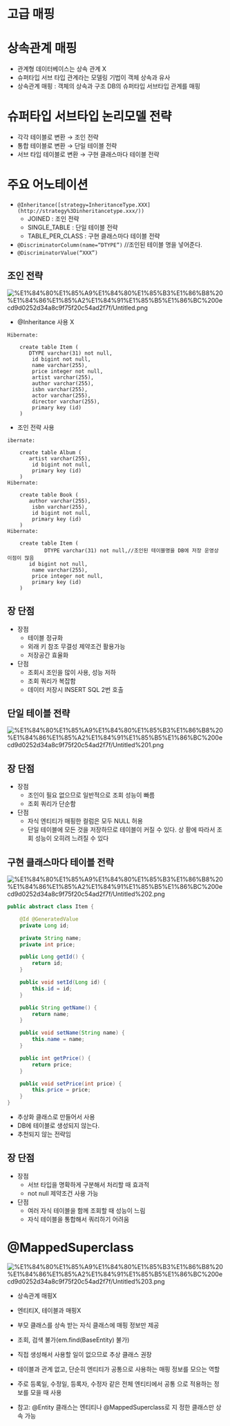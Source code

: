 # 고급 매핑

# 상속관계 매핑

- 관계형 데이터베이스는 상속 관계 X
- 슈퍼타입 서브 타입 관계라는 모델링 기법이 객체 상속과 유사
- 상속관계 매핑 : 객체의 상속과 구조 DB의 슈퍼타입 서브타입 관계를 매핑

# 슈퍼타입 서브타입 논리모델 전략

- 각각 테이블로 변환 → 조인 전략
- 통합 테이블로 변환 → 단일 테이블 전략
- 서브 타입 테이블로 변환 → 구현 클래스마다 테이블 전략

# 주요 어노테이션

- `@Inheritance([strategy=InheritanceType.XXX](http://strategy%3Dinheritancetype.xxx/))`
    - JOINED : 조인 전략
    - SINGLE_TABLE : 단일 테이블 전략
    - TABLE_PER_CLASS : 구현 클래스마다 테이블 전략
- `@DiscriminatorColumn(name=“DTYPE”)` //조인된 테이블 명을 넣어준다.
- `@DiscriminatorValue(“XXX”)`

## 조인 전략

![%E1%84%80%E1%85%A9%E1%84%80%E1%85%B3%E1%86%B8%20%E1%84%86%E1%85%A2%E1%84%91%E1%85%B5%E1%86%BC%200ecd9d0252d34a8c9f75f20c54ad2f7f/Untitled.png](%E1%84%80%E1%85%A9%E1%84%80%E1%85%B3%E1%86%B8%20%E1%84%86%E1%85%A2%E1%84%91%E1%85%B5%E1%86%BC%200ecd9d0252d34a8c9f75f20c54ad2f7f/Untitled.png)

- @Inheritance 사용 X

```
Hibernate: 
    
    create table Item (
       DTYPE varchar(31) not null,
        id bigint not null,
        name varchar(255),
        price integer not null,
        artist varchar(255),
        author varchar(255),
        isbn varchar(255),
        actor varchar(255),
        director varchar(255),
        primary key (id)
    )
```

- 조인 전략 사용

```
ibernate: 
    
    create table Album (
       artist varchar(255),
        id bigint not null,
        primary key (id)
    )
Hibernate: 
    
    create table Book (
       author varchar(255),
        isbn varchar(255),
        id bigint not null,
        primary key (id)
    )
Hibernate: 
    
    create table Item (
			DTYPE varchar(31) not null,//조인된 테이블명을 DB에 저장 운영상 이점이 많음
       id bigint not null,
        name varchar(255),
        price integer not null,
        primary key (id)
    )
```

## 장 단점

- 장점
    - 테이블 정규화
    - 외래 키 참조 무결성 제약조건 활용가능
    - 저장공간 효율화
- 단점
    - 조회시 조인을 많이 사용, 성능 저하
    - 조회 쿼리가 복잡함
    - 데이터 저장시 INSERT SQL 2번 호출

## 단일 테이블 전략

![%E1%84%80%E1%85%A9%E1%84%80%E1%85%B3%E1%86%B8%20%E1%84%86%E1%85%A2%E1%84%91%E1%85%B5%E1%86%BC%200ecd9d0252d34a8c9f75f20c54ad2f7f/Untitled%201.png](%E1%84%80%E1%85%A9%E1%84%80%E1%85%B3%E1%86%B8%20%E1%84%86%E1%85%A2%E1%84%91%E1%85%B5%E1%86%BC%200ecd9d0252d34a8c9f75f20c54ad2f7f/Untitled%201.png)

## 장 단점

- 장점
    - 조인이 필요 없으므로 일반적으로 조회 성능이 빠름
    - 조회 쿼리가 단순함
- 단점
    - 자식 엔티티가 매핑한 컬럼은 모두 NULL 허용
    - 단일 테이블에 모든 것을 저장하므로 테이블이 커질 수 있다. 상
    황에 따라서 조회 성능이 오히려 느려질 수 있다

## 구현 클래스마다 테이블 전략

![%E1%84%80%E1%85%A9%E1%84%80%E1%85%B3%E1%86%B8%20%E1%84%86%E1%85%A2%E1%84%91%E1%85%B5%E1%86%BC%200ecd9d0252d34a8c9f75f20c54ad2f7f/Untitled%202.png](%E1%84%80%E1%85%A9%E1%84%80%E1%85%B3%E1%86%B8%20%E1%84%86%E1%85%A2%E1%84%91%E1%85%B5%E1%86%BC%200ecd9d0252d34a8c9f75f20c54ad2f7f/Untitled%202.png)

```java
public abstract class Item {

    @Id @GeneratedValue
    private Long id;

    private String name;
    private int price;

    public Long getId() {
        return id;
    }

    public void setId(Long id) {
        this.id = id;
    }

    public String getName() {
        return name;
    }

    public void setName(String name) {
        this.name = name;
    }

    public int getPrice() {
        return price;
    }

    public void setPrice(int price) {
        this.price = price;
    }
}
```

- 추상화 클래스로 만들어서 사용
- DB에 테이블로 생성되지 않는다.
- 추천되지 않는 전략임

## 장 단점

- 장점
    - 서브 타입을 명확하게 구분해서 처리할 때 효과적
    - not null 제약조건 사용 가능
- 단점
    - 여러 자식 테이블을 함께 조회할 때 성능이 느림
    - 자식 테이블을 통합해서 쿼리하기 어려움

# @MappedSuperclass

![%E1%84%80%E1%85%A9%E1%84%80%E1%85%B3%E1%86%B8%20%E1%84%86%E1%85%A2%E1%84%91%E1%85%B5%E1%86%BC%200ecd9d0252d34a8c9f75f20c54ad2f7f/Untitled%203.png](%E1%84%80%E1%85%A9%E1%84%80%E1%85%B3%E1%86%B8%20%E1%84%86%E1%85%A2%E1%84%91%E1%85%B5%E1%86%BC%200ecd9d0252d34a8c9f75f20c54ad2f7f/Untitled%203.png)

- 상속관계 매핑X
- 엔티티X, 테이블과 매핑X
- 부모 클래스를 상속 받는 자식 클래스에 매핑 정보만 제공
- 조회, 검색 불가(em.find(BaseEntity) 불가)
- 직접 생성해서 사용할 일이 없으므로 추상 클래스 권장

- 테이블과 관계 없고, 단순히 엔티티가 공통으로 사용하는 매핑
정보를 모으는 역할
- 주로 등록일, 수정일, 등록자, 수정자 같은 전체 엔티티에서 공통
으로 적용하는 정보를 모을 때 사용
- 참고: @Entity 클래스는 엔티티나 @MappedSuperclass로 지
정한 클래스만 상속 가능
